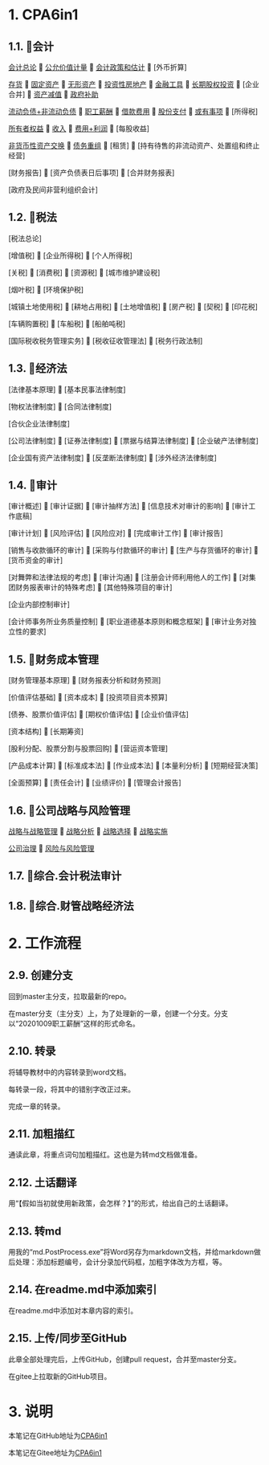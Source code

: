 # 1. CPA6in1

## 1.1. :mushroom:会计

[会计总论](CPA6in1/1会计/会计总论.md) :cherries: [公允价值计量](CPA6in1/1会计/公允价值计量.md) :cherries: [会计政策和估计](CPA6in1/1会计/会计政策和估计.md) :cherries: [外币折算]

[存货](CPA6in1/1会计/资产.存货.md) :cherries: [固定资产](CPA6in1/1会计/资产.固定资产.md) :cherries: [无形资产](CPA6in1/1会计/资产.无形资产.md) :cherries: [投资性房地产](CPA6in1/1会计/资产.投资性房地产.md) :cherries: [金融工具](CPA6in1/1会计/资产.金融工具.md) :cherries: [长期股权投资](CPA6in1/1会计/资产.长期股权投资.md) :cherries: [企业合并] :cherries: [资产减值](CPA6in1/1会计/资产.资产减值.md) :cherries: [政府补助](CPA6in1/1会计/政府补助.md)

[流动负债+非流动负债](CPA6in1/1会计/负债.流动负债+非流动负债.md) :cherries: [职工薪酬](CPA6in1/1会计/负债.职工薪酬.md) :cherries: [借款费用](CPA6in1/1会计/负债.借款费用.md) :cherries: [股份支付](CPA6in1/1会计/负债.股份支付.md) :cherries: [或有事项](CPA6in1/1会计/负债.或有事项.md) :cherries: [所得税]

[所有者权益](CPA6in1/1会计/所有者权益.md) :cherries: [收入](CPA6in1/1会计/收入.md) :cherries: [费用+利润](CPA6in1/1会计/费用+利润.md) :cherries: [每股收益]

[非货币性资产交换](CPA6in1/1会计/特殊.非货币性资产交换.md) :cherries: [债务重组](CPA6in1/1会计/特殊.债务重组.md) :cherries: [租赁] :cherries: [持有待售的非流动资产、处置组和终止经营]

[财务报告] :cherries: [资产负债表日后事项] :cherries: [合并财务报表]

[政府及民间非营利组织会计]

## 1.2. :mushroom:税法

[税法总论]

[增值税] :cherries: [企业所得税] :cherries: [个人所得税]

[关税] :cherries: [消费税] :cherries: [资源税] :cherries: [城市维护建设税]

[烟叶税] :cherries: [环境保护税]

[城镇土地使用税] :cherries: [耕地占用税] :cherries: [土地增值税] :cherries: [房产税] :cherries: [契税] :cherries: [印花税]

[车辆购置税] :cherries: [车船税] :cherries: [船舶吨税]

[国际税收税务管理实务] :cherries: [税收征收管理法] :cherries: [税务行政法制]

## 1.3. :mushroom:经济法

[法律基本原理] :cherries: [基本民事法律制度]

[物权法律制度] :cherries: [合同法律制度]

[合伙企业法律制度]

[公司法律制度] :cherries: [证券法律制度] :cherries: [票据与结算法律制度] :cherries: [企业破产法律制度]

[企业国有资产法律制度] :cherries: [反垄断法律制度] :cherries: [涉外经济法律制度]

## 1.4. :mushroom:审计

[审计概述] :cherries: [审计证据] :cherries: [审计抽样方法] :cherries: [信息技术对审计的影响] :cherries: [审计工作底稿]

[审计计划] :cherries: [风险评估] :cherries: [风险应对] :cherries: [完成审计工作] :cherries: [审计报告]

[销售与收款循环的审计] :cherries: [采购与付款循环的审计] :cherries: [生产与存货循环的审计] :cherries: [货币资金的审计]

[对舞弊和法律法规的考虑] :cherries: [审计沟通] :cherries: [注册会计师利用他人的工作] :cherries: [对集团财务报表审计的特殊考虑] :cherries: [其他特殊项目的审计]

[企业内部控制审计]

[会计师事务所业务质量控制] :cherries: [职业道德基本原则和概念框架] :cherries: [审计业务对独立性的要求]

## 1.5. :mushroom:财务成本管理

[财务管理基本原理] :cherries: [财务报表分析和财务预测]

[价值评估基础] :cherries: [资本成本] :cherries: [投资项目资本预算]

[债券、股票价值评估] :cherries: [期权价值评估] :cherries: [企业价值评估]

[资本结构] :cherries: [长期筹资]

[股利分配、股票分割与股票回购] :cherries: [营运资本管理]

[产品成本计算] :cherries: [标准成本法] :cherries: [作业成本法] :cherries: [本量利分析] :cherries: [短期经营决策]

[全面预算] :cherries: [责任会计] :cherries: [业绩评价] :cherries: [管理会计报告]

## 1.6. :mushroom:公司战略与风险管理

[战略与战略管理](CPA6in1/6战略/战略与战略管理.md) :cherries: [战略分析](CPA6in1/6战略/战略分析.md) :cherries: [战略选择](CPA6in1/6战略/战略选择.md) :cherries: [战略实施](CPA6in1/6战略/战略实施.md)

[公司治理](CPA6in1/6战略/公司治理.md) :cherries: [风险与风险管理](CPA6in1/6战略/风险与风险管理.md)

## 1.7. :mushroom:综合.会计税法审计

## 1.8. :mushroom:综合.财管战略经济法

# 2. 工作流程

## 2.9. 创建分支

回到master主分支，拉取最新的repo。

在master分支（主分支）上，为了处理新的一章，创建一个分支。分支以“20201009职工薪酬”这样的形式命名。

## 2.10. 转录

将辅导教材中的内容转录到word文档。

每转录一段，将其中的错别字改正过来。

完成一章的转录。

## 2.11. 加粗描红

通读此章，将重点词句加粗描红。这也是为转md文档做准备。

## 2.12. 土话翻译

用“【假如当初就使用新政策，会怎样？】”的形式，给出自己的土话翻译。

## 2.13. 转md

用我的“md.PostProcess.exe”将Word另存为markdown文档，并给markdown做后处理：添加标题编号，会计分录加代码框，加粗字体改为方框，等。

## 2.14. 在readme.md中添加索引

在readme.md中添加对本章内容的索引。

## 2.15. 上传/同步至GitHub

此章全部处理完后，上传GitHub，创建pull request，合并至master分支。

在gitee上拉取新的GitHub项目。

# 3. 说明

本笔记在GitHub地址为[CPA6in1](https://github.com/bitzhuwei/CPA6in1)

本笔记在Gitee地址为[CPA6in1](https://gitee.com/bookcases/CPA6in1)
